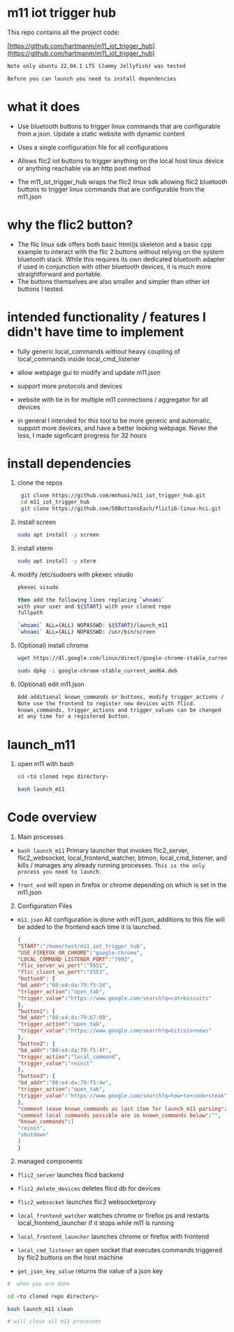 
# m11 iot trigger hub

This repo contains all the project code:  
<!---
[https://github.com/mnhuoi/m11_iot_trigger_hub](https://github.com/mnhuoi/m11_iot_trigger_hub)
-->
[https://github.com/hartmanm/m11_iot_trigger_hub](https://github.com/hartmanm/m11_iot_trigger_hub)

```bash
Note only ubuntu 22.04.1 LTS (Jammy Jellyfish) was tested

Before you can launch you need to install dependencies
```

# what it does

- Use bluetooth buttons to trigger linux commands that are configurable from a json. Update a static website with dynamic content

- Uses a single configuration file for all configurations

- Allows flic2 iot buttons to trigger anything on the local host linux device or anything reachable via an http post method

- The m11_iot_trigger_hub wraps the flic2 linux sdk allowing flic2 bluetooth buttons to trigger linux commands that are configurable from the m11.json

# why the flic2 button?

- The flic linux sdk offers both basic html/js skeleton and a basic cpp example to interact with the flic 2 buttons
without relying on the system bluetooth stack. While this requires its own dedicated bluetooth adapter if used in 
conjunction with other bluetooth devices, it is much more straightforward and portable. 
- The buttons themselves are also smaller and simpler than other iot buttons I tested.

# intended functionality / features I didn't have time to implement

- fully generic local_commands without heavy coupling of local_commands inside local_cmd_listener

- allow webpage gui to modify and update m11.json

- support more protocols and devices

- website with tie in for multiple m11 connections / aggregator for all devices

- in general I intended for this tool to be more generic and automatic, support more devices, and have a better looking webpage. Never the less, I made signficant progress for 32 hours

# install dependencies

1. clone the repos
    ```bash
     git clone https://github.com/mnhuoi/m11_iot_trigger_hub.git
     cd m11_iot_trigger_hub
     git clone https://github.com/50ButtonsEach/fliclib-linux-hci.git
    ```
2. install screen
    ```bash
    sudo apt install -y screen
    ```
3. install xterm
    ```bash
    sudo apt install -y xterm
    ```
3. modify /etc/sudoers with pkexec visudo
    ```bash
    pkexec visudo

    then add the following lines replacing `whoami` 
    with your user and ${START} with your cloned repo
    fullpath

    `whoami` ALL=(ALL) NOPASSWD: ${START}/launch_m11 
    `whoami` ALL=(ALL) NOPASSWD: /usr/bin/screen
    ```

5. (Optional) install chrome
    ```bash
    wget https://dl.google.com/linux/direct/google-chrome-stable_current_amd64.deb

    sudo dpkg -i google-chrome-stable_current_amd64.deb
    ```

6. (Optional) edit m11.json
    ```bash
    Add additional known_commands or buttons, modify trigger_actions / trigger_values. 
    Note use the frontend to register new devices with flicd. 
    known_commands, trigger_actions and trigger_values can be changed 
    at any time for a registered button.
    ```

# launch_m11

1. open m11 with bash
    ```bash
    cd <to cloned repo directory>

    bash launch_m11
    ```

# Code overview

1. Main processes
- `bash launch_m11` 
Primary launcher that invokes flic2_server, flic2_websocket, local_frontend_watcher, btmon, local_cmd_listener, and kills / manages any already running processes. 
`This is the only process you need to launch.`

- `front_end` will open in firefox or chrome depending on which is set in the m11.json 

2. Configuration Files
- `m11.json` All configuration is done with m11.json, additions to this file will be added to the frontend each time it is launched.

    ```json
    {
    "START":"/home/test/m11_iot_trigger_hub",
    "USE_FIREFOX_OR_CHROME":"google-chrome",
    "LOCAL_COMMAND_LISTENER_PORT":"7993",
    "flic_server_ws_port":"5551",
    "flic_client_ws_port":"5553",
    "button0": {
    "bd_addr":"80:e4:da:79:f5:24",
    "trigger_action":"open_tab",
    "trigger_value":"https://www.google.com/search?q=cat+biscuits"
    },                                              
    "button1": {                                               
    "bd_addr":"80:e4:da:79:b7:89",                              
    "trigger_action":"open_tab",                                 
    "trigger_value":"https://www.google.com/search?q=bitcoin+news" 
    },                                               
    "button2": {                                                
    "bd_addr":"80:e4:da:79:f5:4f",                                 
    "trigger_action":"local_command",                              
    "trigger_value":"reinit" 
    },
    "button3": {                                                
    "bd_addr":"80:e4:da:79:f5:4w",                                 
    "trigger_action":"open_tab",                                   
    "trigger_value":"https://www.google.com/search?q=how+to+cook+steak"
    },
    "comment leave known_commands as last item for launch_m11 parsing":"",
    "comment local commands possible are in known_commands below":"",
    "known_commands":[
    "reinit",
    "shutdown"
    ]
    }
    ```

2. managed components

- `flic2_server` launches flicd backend

- `flic2_delete_devices` deletes flicd db for devices

- `flic2_websocket` launches flic2 websocketproxy

- `local_frontend_watcher` watches chrome or firefox ps and restarts local_frontend_launcher if it stops while m11 is running

- `local_frontend_launcher` launches chrome or firefox with frontend

- `local_cmd_listener` an open socket that executes commands triggered by flic2 buttons on the host machine

- `get_json_key_value` returns the value of a json key

```bash
#  when you are done

cd <to cloned repo directory>

bash launch_m11 clean

# will close all m11 processes
```
